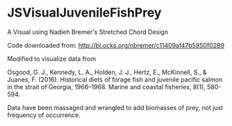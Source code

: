 # JSVisualJuvenileFishPrey

A Visual using Nadieh Bremer's Stretched Chord Design

Code downloaded from: http://bl.ocks.org/nbremer/c11409af47b5950f0289

Modified to visualize data from

Osgood, G. J., Kennedy, L. A., Holden, J. J., Hertz, E., McKinnell, S., & Juanes, F. (2016). Historical diets of forage fish and juvenile pacific salmon in the strait of Georgia, 1966–1968. Marine and coastal fisheries, 8(1), 580-594.

Data have been massaged and wrangled to add biomasses of prey, not just frequency of occurrence. 
